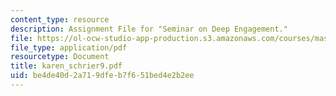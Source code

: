 ```yaml
---
content_type: resource
description: Assignment File for "Seminar on Deep Engagement."
file: https://ol-ocw-studio-app-production.s3.amazonaws.com/courses/mas-961-seminar-on-deep-engagement-fall-2004/be4de40d2a719dfeb7f651bed4e2b2ee_karen_schrier9.pdf
file_type: application/pdf
resourcetype: Document
title: karen_schrier9.pdf
uid: be4de40d-2a71-9dfe-b7f6-51bed4e2b2ee
---
```

